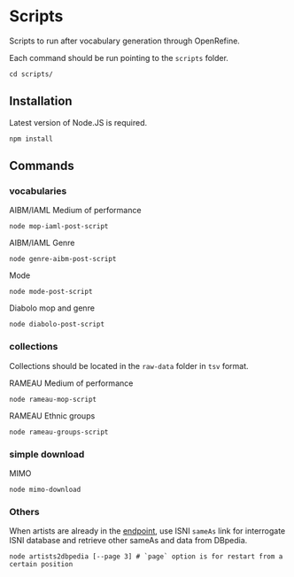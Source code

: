 Scripts
========

Scripts to run after vocabulary generation through OpenRefine.

Each command should be run pointing to the `scripts` folder.

    cd scripts/

## Installation

Latest version of Node.JS is required.

    npm install

## Commands

### vocabularies

AIBM/IAML Medium of performance

    node mop-iaml-post-script

AIBM/IAML Genre

    node genre-aibm-post-script

Mode

    node mode-post-script

Diabolo mop and genre

    node diabolo-post-script

### collections

Collections should be located in the `raw-data` folder in `tsv` format.

RAMEAU Medium of performance

    node rameau-mop-script

RAMEAU Ethnic groups

    node rameau-groups-script

### simple download

MIMO

    node mimo-download

### Others

When artists are already in the [endpoint](http://data.doremus.org/sparql), use ISNI `sameAs` link for interrogate ISNI database and retrieve other sameAs and data from DBpedia.

    node artists2dbpedia [--page 3] # `page` option is for restart from a certain position
